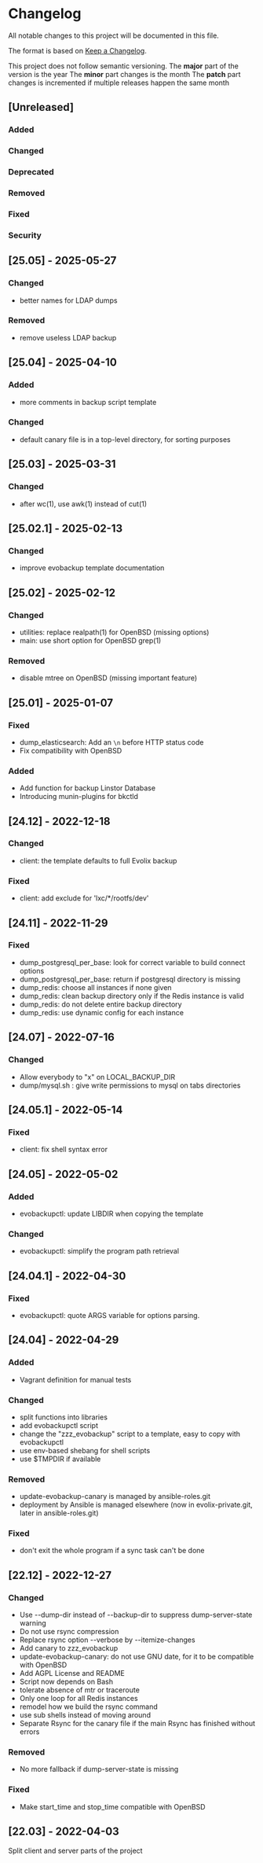 # Changelog

All notable changes to this project will be documented in this file.

The format is based on [Keep a Changelog](http://keepachangelog.com/en/1.0.0/).

This project does not follow semantic versioning.
The **major** part of the version is the year
The **minor** part changes is the month
The **patch** part changes is incremented if multiple releases happen the same month

## [Unreleased]

### Added

### Changed

### Deprecated

### Removed

### Fixed

### Security

## [25.05] - 2025-05-27

### Changed

* better names for LDAP dumps

### Removed

* remove useless LDAP backup

## [25.04] - 2025-04-10

### Added

* more comments in backup script template

### Changed

* default canary file is in a top-level directory, for sorting purposes

## [25.03] - 2025-03-31

### Changed

* after wc(1), use awk(1) instead of cut(1)

## [25.02.1] - 2025-02-13

### Changed

* improve evobackup template documentation

## [25.02] - 2025-02-12

### Changed

* utilities: replace realpath(1) for OpenBSD (missing options)
* main: use short option for OpenBSD grep(1)

### Removed

* disable mtree on OpenBSD (missing important feature)

## [25.01] - 2025-01-07

### Fixed

* dump_elasticsearch: Add an `\n` before HTTP status code
* Fix compatibility with OpenBSD

### Added

* Add function for backup Linstor Database
* Introducing munin-plugins for bkctld

## [24.12] - 2022-12-18

### Changed

* client: the template defaults to full Evolix backup

### Fixed

* client: add exclude for 'lxc/*/rootfs/dev'

## [24.11] - 2022-11-29

### Fixed

* dump_postgresql_per_base: look for correct variable to build connect options
* dump_postgresql_per_base: return if postgresql directory is missing
* dump_redis: choose all instances if none given
* dump_redis: clean backup directory only if the Redis instance is valid
* dump_redis: do not delete entire backup directory
* dump_redis: use dynamic config for each instance

## [24.07] - 2022-07-16

### Changed

* Allow everybody to "x" on LOCAL_BACKUP_DIR
* dump/mysql.sh : give write permissions to mysql on tabs directories

## [24.05.1] - 2022-05-14

### Fixed

* client: fix shell syntax error

## [24.05] - 2022-05-02

### Added

* evobackupctl: update LIBDIR when copying the template

### Changed

* evobackupctl: simplify the program path retrieval

## [24.04.1] - 2022-04-30

### Fixed

* evobackupctl: quote ARGS variable for options parsing.

## [24.04] - 2022-04-29

### Added

* Vagrant definition for manual tests

### Changed

* split functions into libraries
* add evobackupctl script
* change the "zzz_evobackup" script to a template, easy to copy with evobackupctl
* use env-based shebang for shell scripts
* use $TMPDIR if available

### Removed

* update-evobackup-canary is managed by ansible-roles.git
* deployment by Ansible is managed elsewhere (now in evolix-private.git, later in ansible-roles.git)

### Fixed

* don't exit the whole program if a sync task can't be done

## [22.12] - 2022-12-27

### Changed

* Use --dump-dir instead of --backup-dir to suppress dump-server-state warning
* Do not use rsync compression
* Replace rsync option --verbose by --itemize-changes
* Add canary to zzz_evobackup
* update-evobackup-canary: do not use GNU date, for it to be compatible with OpenBSD
* Add AGPL License and README
* Script now depends on Bash
* tolerate absence of mtr or traceroute
* Only one loop for all Redis instances
* remodel how we build the rsync command
* use sub shells instead of moving around
* Separate Rsync for the canary file if the main Rsync has finished without errors

### Removed

* No more fallback if dump-server-state is missing

### Fixed

* Make start_time and stop_time compatible with OpenBSD

## [22.03] - 2022-04-03

Split client and server parts of the project
